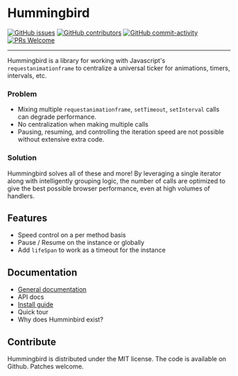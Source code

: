 # Hummingbird

[![GitHub issues](https://img.shields.io/github/issues/kennyarehart/hummingbird.svg?style=flat-square)](https://github.com/kennyarehart/hummingbird)
[![GitHub contributors](https://img.shields.io/github/contributors/kennyarehart/hummingbird.svg?style=flat-square)](https://github.com/kennyarehart/hummingbird/graphs/contributors/)
[![GitHub commit-activity](https://img.shields.io/github/commit-activity/y/kennyarehart/hummingbird.svg?style=flat-square)](https://github.com/kennyarehart/hummingbird/commits/master)
[![PRs Welcome](https://img.shields.io/badge/PRs-welcome-brightgreen.svg?style=flat-square)](http://makeapullrequest.com)

---

Hummingbird is a library for working with Javascript's <code>requestanimationframe</code> to centralize a universal ticker for animations, timers, intervals, etc.

### Problem

-   Mixing multiple <code>requestanimationframe</code>, <code>setTimeout</code>, <code>setInterval</code> calls can degrade performance.
-   No centralization when making multiple calls
-   Pausing, resuming, and controlling the iteration speed are not possible without extensive extra code.

### Solution

Hummingbird solves all of these and more! By leveraging a single iterator along with intelligently grouping logic, the number of calls are optimized to give the best possible browser performance, even at high volumes of handlers.

## Features

-   Speed control on a per method basis
-   Pause / Resume on the instance or globally
-   Add <code>lifeSpan</code> to work as a timeout for the instance

## Documentation

-   [General documentation]()
-   API docs
-   [Install guide](./tutorial-install.html)
-   Quick tour
-   Why does Humminbird exist?

## Contribute

Hummingbird is distributed under the MIT license. The code is available on Github. Patches welcome.
